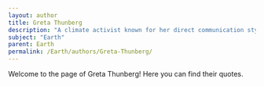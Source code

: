 ```yaml
---
layout: author
title: Greta Thunberg
description: "A climate activist known for her direct communication style and for initiating the global youth climate movement with 'Fridays for Future'."
subject: "Earth"
parent: Earth
permalink: /Earth/authors/Greta-Thunberg/
---
```


Welcome to the page of Greta Thunberg! Here you can find their quotes.
